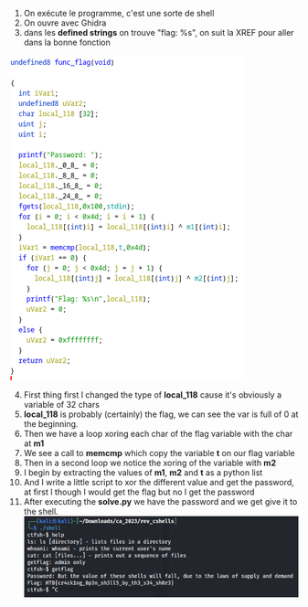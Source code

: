 1. On exécute le programme, c'est une sorte de shell
2. On ouvre avec Ghidra
3. dans les **defined strings** on trouve "flag: %s", on suit la XREF pour aller dans la bonne fonction

![flag function](img/func_flag.png)

4. First thing first I changed the type of **local_118** cause it's obviously a variable of 32 chars
5. **local_118** is probably (certainly) the flag, we can see the var is full of 0 at the beginning.
6. Then we have a loop xoring each char of the flag variable with the char at **m1**
7. We see a call to **memcmp** which copy the variable **t** on our flag variable
8. Then in a second loop we notice the xoring of the variable with **m2**
9. I begin by extracting the values of **m1**, **m2** and **t** as a python list
10. And I write a little script to xor the different value and get the password, at first I though I would get the flag but no I get the password
11. After executing the **solve.py** we have the password and we get give it to the shell.
![flag](img/flag.png)